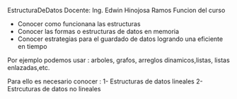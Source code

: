 EstructuraDeDatos
Docente: Ing. Edwin Hinojosa Ramos Funcion del curso

* Conocer como funcionana las estructuras
* Conocer las formas o estructuras de datos en memoria
* Conocer estrategias para el guardado de datos logrando una eficiente en tiempo
  
Por ejemplo podemos usar : arboles, grafos, arreglos dinamicos,listas, listas enlazadas,etc.

Para ello es necesario conocer : 1- Estructuras de datos lineales 2- Estrcuturas de datos no lineales
